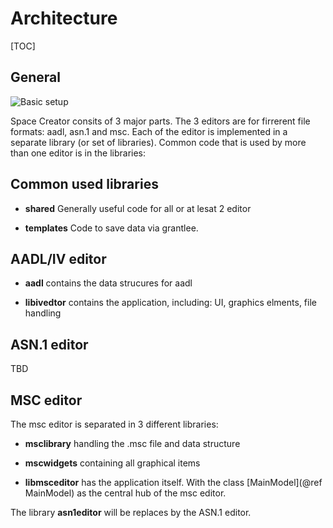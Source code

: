# Architecture

[TOC]

## General

![Basic setup](architecture01.png)

Space Creator consits of 3 major parts. The 3 editors are for firrerent file formats: aadl, asn.1 and msc.
Each of the editor is implemented in a separate library (or set of libraries). Common code that is used by
more than one editor is in the libraries:

## Common used libraries

* **shared** Generally useful code for all or at lesat 2 editor

* **templates** Code to save data via grantlee.


## AADL/IV editor

* **aadl** contains the data strucures for aadl

* **libivedtor** contains the application, including: UI, graphics elments, file handling


## ASN.1 editor

TBD


## MSC editor

The msc editor is separated in 3 different libraries:

* **msclibrary** handling the .msc file and data structure

* **mscwidgets** containing all graphical items

* **libmsceditor** has the application itself. With the class [MainModel](@ref MainModel) as the
central hub of the msc editor.

The library **asn1editor** will be replaces by the ASN.1 editor.
